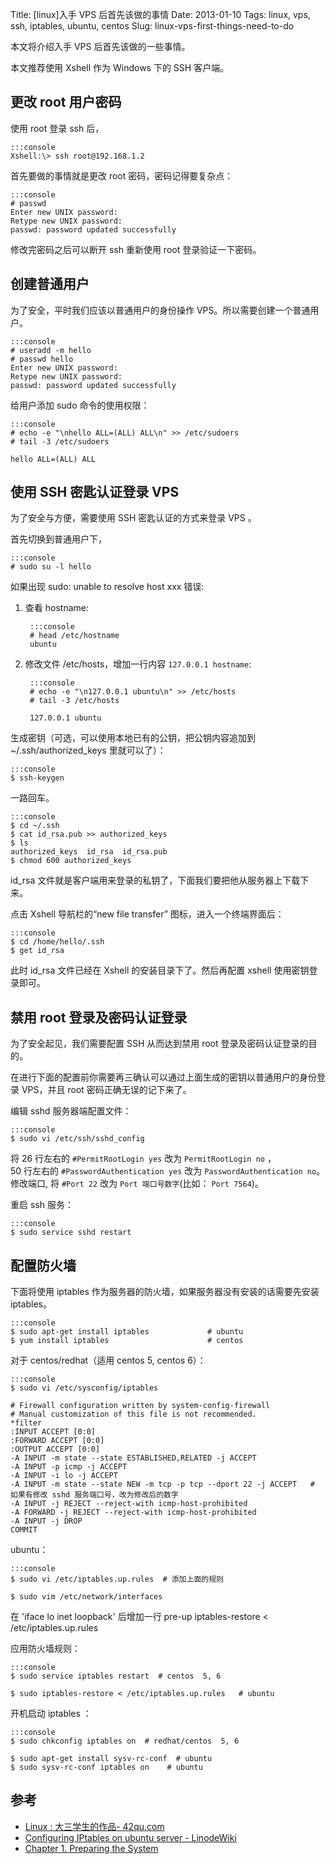 Title: [linux]入手 VPS 后首先该做的事情
Date: 2013-01-10
Tags: linux, vps, ssh, iptables, ubuntu, centos
Slug: linux-vps-first-things-need-to-do


本文将介绍入手 VPS 后首先该做的一些事情。

本文推荐使用 Xshell 作为 Windows 下的 SSH 客户端。

## 更改 root 用户密码

使用 root 登录 ssh 后，

    :::console
    Xshell:\> ssh root@192.168.1.2

首先要做的事情就是更改 root 密码，密码记得要复杂点：

    :::console
    # passwd
    Enter new UNIX password: 
    Retype new UNIX password: 
    passwd: password updated successfully

修改完密码之后可以断开 ssh 重新使用 root 登录验证一下密码。

## 创建普通用户

为了安全，平时我们应该以普通用户的身份操作 VPS。所以需要创建一个普通用户。

    :::console
    # useradd -m hello
    # passwd hello
    Enter new UNIX password: 
    Retype new UNIX password: 
    passwd: password updated successfully

给用户添加 sudo 命令的使用权限：

    :::console
    # echo -e "\nhello ALL=(ALL) ALL\n" >> /etc/sudoers
    # tail -3 /etc/sudoers

    hello ALL=(ALL) ALL

<!--
如果不想每次使用 `sudo` 都输入 root 密码，上面的命令修改为：

    :::console
    # echo -e "\nhello ALL=(ALL) NOPASSWD:ALL\n" >> /etc/sudoers
    # tail -3 /etc/sudoers

    hello ALL=(ALL) NOPASSWD:ALL
-->

## 使用 SSH 密匙认证登录 VPS

为了安全与方便，需要使用 SSH 密匙认证的方式来登录 VPS 。

首先切换到普通用户下，

    :::console
    # sudo su -l hello

如果出现 sudo: unable to resolve host xxx 错误:

1. 查看 hostname:

        :::console
        # head /etc/hostname
        ubuntu

2. 修改文件 /etc/hosts，增加一行内容 `127.0.0.1 hostname`:

        :::console
        # echo -e "\n127.0.0.1 ubuntu\n" >> /etc/hosts
        # tail -3 /etc/hosts

        127.0.0.1 ubuntu


生成密钥（可选，可以使用本地已有的公钥，把公钥内容追加到 ~/.ssh/authorized_keys 里就可以了）：

    :::console
    $ ssh-keygen

一路回车。

    :::console
    $ cd ~/.ssh 
    $ cat id_rsa.pub >> authorized_keys
    $ ls 
    authorized_keys  id_rsa  id_rsa.pub
    $ chmod 600 authorized_keys

id\_rsa 文件就是客户端用来登录的私钥了，下面我们要把他从服务器上下载下来。

点击 Xshell 导航栏的“new file transfer” 图标，进入一个终端界面后：

    :::console
    $ cd /home/hello/.ssh
    $ get id_rsa

此时 id\_rsa 文件已经在 Xshell 的安装目录下了。然后再配置 xshell 使用密钥登录即可。

## 禁用 root 登录及密码认证登录

为了安全起见，我们需要配置 SSH 从而达到禁用 root 登录及密码认证登录的目的。

在进行下面的配置前你需要再三确认可以通过上面生成的密钥以普通用户的身份登录 VPS，并且 root 密码正确无误的记下来了。

编辑 sshd 服务器端配置文件：

    :::console
    $ sudo vi /etc/ssh/sshd_config

将 26 行左右的 `#PermitRootLogin yes` 改为 `PermitRootLogin no` ，       
50 行左右的 `#PasswordAuthentication yes` 改为 `PasswordAuthentication no`。                   
修改端口, 将 `#Port 22` 改为 `Port 端口号数字`(比如： `Port 7564`)。

重启 ssh 服务：

    :::console
    $ sudo service sshd restart

## 配置防火墙

下面将使用 iptables 作为服务器的防火墙，如果服务器没有安装的话需要先安装 iptables。

    :::console
    $ sudo apt-get install iptables             # ubuntu
    $ yum install iptables                      # centos

对于 centos/redhat（适用 centos 5, centos 6）：

    :::console
    $ sudo vi /etc/sysconfig/iptables

    # Firewall configuration written by system-config-firewall
    # Manual customization of this file is not recommended.
    *filter
    :INPUT ACCEPT [0:0]
    :FORWARD ACCEPT [0:0]
    :OUTPUT ACCEPT [0:0]
    -A INPUT -m state --state ESTABLISHED,RELATED -j ACCEPT
    -A INPUT -p icmp -j ACCEPT
    -A INPUT -i lo -j ACCEPT
    -A INPUT -m state --state NEW -m tcp -p tcp --dport 22 -j ACCEPT   # 如果有修改 sshd 服务端口号，改为修改后的数字
    -A INPUT -j REJECT --reject-with icmp-host-prohibited
    -A FORWARD -j REJECT --reject-with icmp-host-prohibited
    -A INPUT -j DROP
    COMMIT

ubuntu：

    :::console
    $ sudo vi /etc/iptables.up.rules  # 添加上面的规则

    $ sudo vim /etc/network/interfaces 

在  'iface lo inet loopback' 后增加一行 pre-up iptables-restore < /etc/iptables.up.rules

应用防火墙规则：

    :::console
    $ sudo service iptables restart  # centos  5, 6

    $ sudo iptables-restore < /etc/iptables.up.rules   # ubuntu

开机启动 iptables ：

    :::console
    $ sudo chkconfig iptables on  # redhat/centos  5, 6
    
    $ sudo apt-get install sysv-rc-conf  # ubuntu
    $ sudo sysv-rc-conf iptables on    # ubuntu

## 参考

* [Linux : 大三学生的作品- 42qu.com](http://matrix.42qu.com/10728837)
* [Configuring IPtables on ubuntu server - LinodeWiki](http://www.linode.com/wiki/index.php/Configuring_IPtables_on_ubuntu_server)
* [Chapter 1. Preparing the System](http://docs.kolab.org/en-US/Kolab_Groupware/3.0/html/Community_Installation_Guide/chap-Community_Installation_Guide-Preparing_the_System.html#sect-Community_Installation_Guide-Preparing_the_System-System_Firewall)
